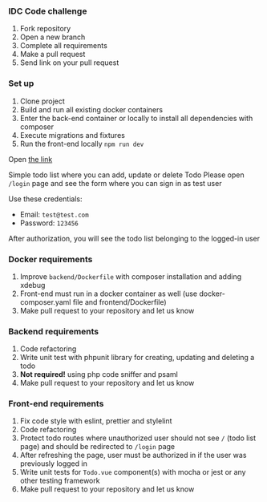 ### IDC Code challenge

1) Fork repository
2) Open a new branch
3) Complete all requirements
4) Make a pull request
5) Send link on your pull request

### Set up

1) Clone project
2) Build and run all existing docker containers
3) Enter the back-end container or locally to install all dependencies with composer
4) Execute migrations and fixtures
5) Run the front-end locally `npm run dev`

Open [the link](http://localhost:5173/)

Simple todo list where you can add, update or delete Todo
Please open `/login` page and see the form where you can sign in as test user

Use these credentials:
  - Email: `test@test.com`
  - Password: `123456`

After authorization, you will see the todo list belonging to the logged-in user

### Docker requirements

1) Improve `backend/Dockerfile` with composer installation and adding xdebug
2) Front-end must run in a docker container as well (use docker-composer.yaml file and frontend/Dockerfile)
3) Make pull request to your repository and let us know

### Backend requirements

1) Code refactoring
2) Write unit test with phpunit library for creating, updating and deleting a todo
3) **Not required!** using php code sniffer and psaml
4) Make pull request to your repository and let us know

### Front-end requirements

1) Fix code style with eslint, prettier and stylelint
2) Code refactoring
3) Protect todo routes where unauthorized user should not see `/` (todo list page) and should be redirected to `/login` page
4) After refreshing the page, user must be authorized in if the user was previously logged in
5) Write unit tests for `Todo.vue` component(s) with mocha or jest or any other testing framework
6) Make pull request to your repository and let us know
